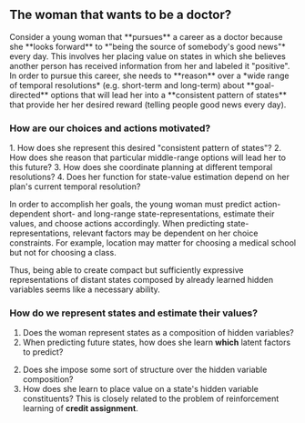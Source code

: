 <!-- what motivates us? -->
<h2 id="choices-motivated-value">The woman that wants to be a doctor?</h2>
Consider a young woman that **pursues** a career as a doctor because she **looks forward** to *"being the source of somebody's good news"* every day. This involves her placing value on states in which she believes another person has received information from her and labeled it "positive". In order to pursue this career, she needs to **reason** over a *wide range of temporal resolutions* (e.g. short-term and long-term) about **goal-directed** options that will lead her into a **consistent pattern of states** that provide her her desired reward  (telling people good news every day). 

<h3 id="choices-motivated"> How are our choices and actions motivated?</h3>
1. How does she represent this desired "consistent pattern of states"? 
2. How does she reason that particular middle-range options will lead her to this future?
3. How does she coordinate planning at different temporal resolutions? 
4. Does her function for state-value estimation depend on her plan's current temporal resolution? 

In order to accomplish her goals, the young woman must predict action-dependent short- and long-range state-representations, estimate their values, and choose actions accordingly. When predicting state-representations, relevant factors may be dependent on her choice constraints. For example, location may matter for choosing a medical school but not for choosing a class.
<!-- when she applying to medical schools, location may be an important factor whereas when choosing her classes, location may be less important than her specialization of interest.  -->
Thus, being able to create compact but sufficiently expressive representations of distant states composed by already learned hidden variables seems like a necessary ability.
<!-- The woman uses a subset of things that are likey in the future state to represent it. not necessarily the machines she'll use or the tables she'll sit at, or the shoes she'll wear but things important to value estimation. this implies value is places on constituents and a corresponding abstract, lossy state-representation, rather then a full state. -->

<h3 id="value-hidden-variables">How do we represent states and estimate their values?</h3>

1. Does the woman represent states as a composition of hidden variables?
1. When predicting future states, how does she learn **which** latent factors to predict?
<!-- 1. How does she learn to estimate the value of both current and predicted future states? -->
2. Does she impose some sort of structure over the hidden variable composition?
3. How does she learn to place value on a state's hidden variable constituents? This is closely related to the problem of reinforcement learning of **credit assignment**.
<!-- 4. If the value she has for states is a function of what she has previously valued, how is this value transferred both to a state and its constituents? -->
<!-- 5. Is it a question of state-value estimation or hidden-variable-value estimation? If the latter, how do we decompose states into their constituents? -->